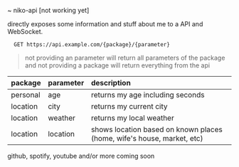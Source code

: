 ~ niko-api [not working yet]

directly exposes some information and stuff about me to a API and WebSocket.
```http
  GET https://api.example.com/{package}/{parameter}
```
> not providing an parameter will return all parameters of the package and not providing a package will return everything from the api

| package | parameter | description                |
| :------ | :-------- | :------------------------- |
| personal | age | returns my age including seconds |
| location | city | returns my current city |
| location | weather | returns my local weather |
| location | location | shows location based on known places (home, wife's house, market, etc) |

github, spotify, youtube and/or more coming soon

